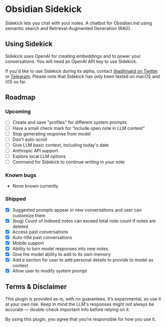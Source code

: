 # Obsidian Sidekick

Sidekick lets you chat with your notes. A chatbot for Obsidian.md using semantic search and Retrieval-Augmented Generation (RAG).

## Using Sidekick

Sidekick uses OpenAI for creating embeddings and to power your conversations. You will need an OpenAI API key to use Sidekick.

If you'd like to use Sidekick during its alpha, contact [@adilmajid on Twitter](https://www.twitter.com/adilmajid) or [Telegram](https://t.me/adilmajid). Please note that Sidekick has only been tested on macOS and iOS so far.

## Roadmap

### Upcoming
- [ ] Create and save "profiles" for different system prompts
- [ ] Have a small check mark for “include open note in LLM context”
- [ ] Stop generating response from model
- [ ] Don't auto-scroll
- [ ] Give LLM basic context, including today's date
- [ ] Anthropic API support
- [ ] Explore local LLM options
- [ ] Command for Sidekick to continue writing in your note

### Known bugs
- None known currently

### Shipped
- [x] Suggested prompts appear in new conversations and user can customize them
- [x] (bug) Count of indexed notes can exceed total note count if notes are deleted
- [x] Access past conversations
- [x] Auto-title past conversations
- [x] Mobile support
- [x] Ability to turn model responses into new notes
- [x] Give the model ability to add to its own memory
- [x] Add a section for user to add personal details to provide to model as context
- [x] Allow user to modify system prompt

## Terms & Disclaimer

This plugin is provided as-is, with no guarantees. It’s experimental, so use it at your own risk. Keep in mind the LLM's responses might not always be accurate — double-check important info before relying on it.

By using this plugin, you agree that you’re responsible for how you use it.
